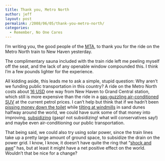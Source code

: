 ```yaml
---
title: Thank you, Metro North
author: jeff
layout: post
permalink: /2008/06/05/thank-you-metro-north/
categories:
  - Remember, No One Cares
---
```


I’m writing you, the good people of the [MTA][1], to thank you for the ride on the Metro North train to New Haven yesterday.

 [1]: http://www.mta.info/

The complimentary sauna included with the train ride left me peeling myself off the seat, and the lack of any openable window compounded this. I think I’m a few pounds lighter for the experience.

All kidding aside, this leads me to ask a simple, stupid question: Why aren’t we funding public transportation in this country? A ride on the Metro North costs about [16 USD][2] one way from New Haven to Grand Central station, which still is more expensive than the ride in a [gas-guzzling air-conditioned SUV][3] at the current petrol prices. I can’t help but think that if we hadn’t been [pissing money down the toilet][4] while [tilting at windmills][5] in sand dunes halfway around the world, we could have sunk some of that money into improving, [subsidizing][6] (gasp! not subsidizing! what will conservatives say!) and maybe even air-conditioning our public transportation.

 [2]: http://business.inquirer.net/money/breakingnews/view/20080605-140842/Fed-chief-says-US-inflation-is-too-high
 [3]: http://members.greenpeace.org/phpBB2/viewtopic.php?t=536
 [4]: http://www.costofwar.com/
 [5]: http://www.tiltingatwindmills.org.uk/grca/biglie.htm
 [6]: http://www.patransit.org/information/subsidy.htm

That being said, we could also try using solar power, since the train lines take up a pretty large amount of ground space, to subsidize the drain on the power grid. I know, I know, it doesn’t have quite the ring that “[shock and awe][7]” has, but at least it might have a net positive effect on the world. Wouldn’t that be nice for a change?

 [7]: http://www.cnn.com/2003/fyi/news/03/22/iraq.war/
